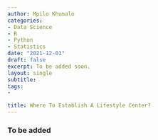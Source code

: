 ```yaml
---
author: Mpilo Khumalo
categories:
- Data Science
- R
- Python
- Statistics
date: "2021-12-01"
draft: false
excerpt: To be added soon.
layout: single
subtitle: 
tags:
- 

title: Where To Establish A Lifestyle Center?
---
```


### To be added




